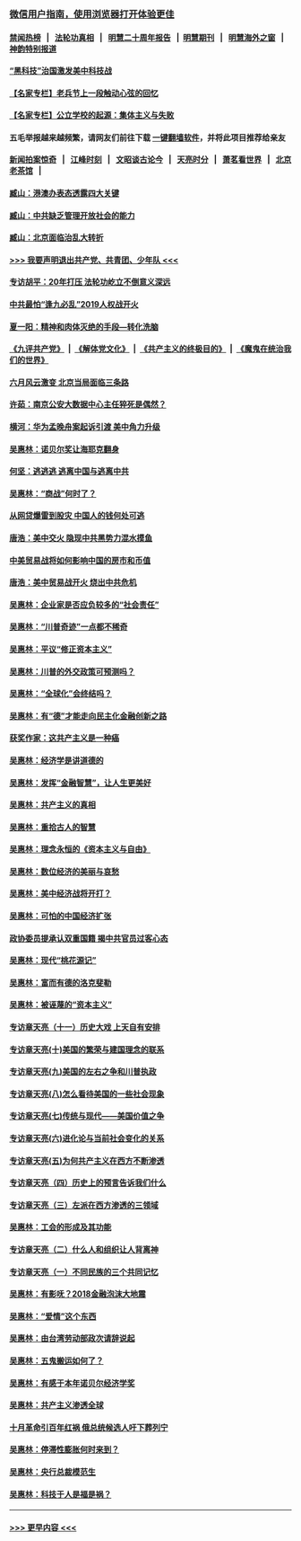 ### [微信用户指南，使用浏览器打开体验更佳](https://github.com/gfw-breaker/banned-news1/blob/master/indexes/wechat-guide.md?t=0)
#### [禁闻热榜](热点新闻.md?t=0)  &nbsp;&nbsp;|&nbsp;&nbsp; [法轮功真相](https://github.com/gfw-breaker/truth/blob/master/README.md?t=0) &nbsp;&nbsp;|&nbsp;&nbsp; [明慧二十周年报告](https://github.com/gfw-breaker/mh-reports/blob/master/README.md?t=0) &nbsp;&nbsp;|&nbsp;&nbsp;[明慧期刊](https://github.com/gfw-breaker/mh-qikan) &nbsp;&nbsp;|&nbsp;&nbsp; [明慧海外之窗](https://github.com/gfw-breaker/mh-news/blob/master/README.md?t=0) &nbsp;&nbsp;|&nbsp;&nbsp; [神韵特别报道](https://github.com/gfw-breaker/mh-news/blob/master/shenyun.md?t=0)
#### [“黑科技”治国激发美中科技战](../pages/nsc423/n11638056.md?t=02031155) 
#### [【名家专栏】老兵节上一段触动心弦的回忆](../pages/nsc423/n11646016.md?t=02031155) 
#### [【名家专栏】公立学校的起源：集体主义与失败](../pages/nsc423/n11601833.md?t=02031155) 
#### 五毛举报越来越频繁，请网友们前往下载 [一键翻墙软件](https://github.com/gfw-breaker/ssr-accounts)，并将此项目推荐给亲友
#### [新闻拍案惊奇](https://github.com/gfw-breaker/banned-news1/blob/master/pages/link4.md) &nbsp;&nbsp;|&nbsp;&nbsp; [江峰时刻](https://github.com/gfw-breaker/banned-news1/blob/master/pages/link4.md) &nbsp;&nbsp;|&nbsp;&nbsp; [文昭谈古论今](https://github.com/gfw-breaker/banned-news1/blob/master/pages/link4.md) &nbsp;&nbsp;|&nbsp;&nbsp; [天亮时分](https://github.com/gfw-breaker/banned-news1/blob/master/pages/link4.md) &nbsp;&nbsp;|&nbsp;&nbsp; [萧茗看世界](https://github.com/gfw-breaker/banned-news1/blob/master/pages/link4.md) &nbsp;&nbsp;|&nbsp;&nbsp; [北京老茶馆](https://github.com/gfw-breaker/banned-news1/blob/master/pages/link4.md) &nbsp;&nbsp;|&nbsp;&nbsp; 
#### [臧山：港澳办表态透露四大关键](../pages/nsc423/n11421628.md?t=02031155) 
#### [臧山：中共缺乏管理开放社会的能力](../pages/nsc423/n11407457.md?t=02031155) 
#### [臧山：北京面临治乱大转折](../pages/nsc423/n11406895.md?t=02031155) 
#### [>>> 我要声明退出共产党、共青团、少年队 <<<](https://github.com/begood0513/goodnews/blob/master/quit/letter.md) 
#### [专访胡平：20年打压 法轮功屹立不倒意义深远](../pages/nsc423/n11398800.md?t=02031155) 
#### [中共最怕“逢九必乱”2019人权战开火](../pages/nsc423/n11385248.md?t=02031155) 
#### [夏一阳：精神和肉体灭绝的手段—转化洗脑](../pages/nsc423/n11368250.md?t=02031155) 
#### [《九评共产党》](https://github.com/begood0513/9ping.md/blob/master/README.md) &nbsp;|&nbsp; [《解体党文化》](../../../../jtdwh.md/blob/master/README.md)  &nbsp;|&nbsp; [《共产主义的终极目的》](../../../../gczydzjmd.md/blob/master/README.md) &nbsp;|&nbsp; [《魔鬼在统治我们的世界》](../../../../mgztzwmdsj.md/blob/master/README.md) 
#### [六月风云激变 北京当局面临三条路](../pages/nsc423/n11313668.md?t=02031155) 
#### [许茹：南京公安大数据中心主任猝死是偶然？](../pages/nsc423/n11064744.md?t=02031155) 
#### [横河：华为孟晚舟案起诉引渡 美中角力升级](../pages/nsc423/n11027230.md?t=02031155) 
#### [吴惠林：诺贝尔奖让海耶克翻身](../pages/nsc423/n10890049.md?t=02031155) 
#### [何坚：逃逃逃 逃离中国与逃离中共](../pages/nsc423/n10592891.md?t=02031155) 
#### [吴惠林：“商战”何时了？](../pages/nsc423/n10573558.md?t=02031155) 
#### [从网贷爆雷到股灾 中国人的钱何处可逃](../pages/nsc423/n10572800.md?t=02031155) 
#### [唐浩：美中交火 隐现中共黑势力混水摸鱼](../pages/nsc423/n10544040.md?t=02031155) 
#### [中美贸易战将如何影响中国的房市和币值](../pages/nsc423/n10543697.md?t=02031155) 
#### [唐浩：美中贸易战开火 烧出中共危机](../pages/nsc423/n10540126.md?t=02031155) 
#### [吴惠林：企业家是否应负较多的“社会责任”](../pages/nsc423/n10535022.md?t=02031155) 
#### [吴惠林：“川普奇迹”一点都不稀奇](../pages/nsc423/n10512808.md?t=02031155) 
#### [吴惠林：平议“修正资本主义”](../pages/nsc423/n10495724.md?t=02031155) 
#### [吴惠林：川普的外交政策可预测吗？](../pages/nsc423/n10462387.md?t=02031155) 
#### [吴惠林：“全球化”会终结吗？](../pages/nsc423/n10452838.md?t=02031155) 
#### [吴惠林：有“德”才能走向民主化金融创新之路](../pages/nsc423/n10432292.md?t=02031155) 
#### [获奖作家：这共产主义是一种癌](../pages/nsc423/n10431541.md?t=02031155) 
#### [吴惠林：经济学是讲道德的](../pages/nsc423/n10398014.md?t=02031155) 
#### [吴惠林：发挥“金融智慧”，让人生更美好](../pages/nsc423/n10375019.md?t=02031155) 
#### [吴惠林：共产主义的真相](../pages/nsc423/n10351394.md?t=02031155) 
#### [吴惠林：重拾古人的智慧](../pages/nsc423/n10337691.md?t=02031155) 
#### [吴惠林：理念永恒的《资本主义与自由》](../pages/nsc423/n10316274.md?t=02031155) 
#### [吴惠林：数位经济的美丽与哀愁](../pages/nsc423/n10292946.md?t=02031155) 
#### [吴惠林：美中经济战将开打？](../pages/nsc423/n10258825.md?t=02031155) 
#### [吴惠林：可怕的中国经济扩张](../pages/nsc423/n10219147.md?t=02031155) 
#### [政协委员提承认双重国籍 揭中共官员过客心态](../pages/nsc423/n10208809.md?t=02031155) 
#### [吴惠林：现代“桃花源记”](../pages/nsc423/n10185234.md?t=02031155) 
#### [吴惠林：富而有德的洛克斐勒](../pages/nsc423/n10142264.md?t=02031155) 
#### [吴惠林：被诬蔑的“资本主义”](../pages/nsc423/n10124816.md?t=02031155) 
#### [专访章天亮（十一）历史大戏 上天自有安排](../pages/nsc423/n10094905.md?t=02031155) 
#### [专访章天亮(十)美国的繁荣与建国理念的联系](../pages/nsc423/n10094899.md?t=02031155) 
#### [专访章天亮(九)美国的左右之争和川普执政](../pages/nsc423/n10094889.md?t=02031155) 
#### [专访章天亮(八)怎么看待美国的一些社会现象](../pages/nsc423/n10094857.md?t=02031155) 
#### [专访章天亮(七)传统与现代——美国价值之争](../pages/nsc423/n10093140.md?t=02031155) 
#### [专访章天亮(六)进化论与当前社会变化的关系](../pages/nsc423/n10092036.md?t=02031155) 
#### [专访章天亮(五)为何共产主义在西方不断渗透](../pages/nsc423/n10083620.md?t=02031155) 
#### [专访章天亮（四）历史上的预言告诉我们什么](../pages/nsc423/n10083606.md?t=02031155) 
#### [专访章天亮（三）左派在西方渗透的三领域](../pages/nsc423/n10081115.md?t=02031155) 
#### [吴惠林：工会的形成及其功能](../pages/nsc423/n10080633.md?t=02031155) 
#### [专访章天亮（二）什么人和组织让人背离神](../pages/nsc423/n10076637.md?t=02031155) 
#### [专访章天亮（一）不同民族的三个共同记忆](../pages/nsc423/n10074188.md?t=02031155) 
#### [吴惠林：有影呒？2018金融泡沫大地震](../pages/nsc423/n10040534.md?t=02031155) 
#### [吴惠林：“爱情”这个东西](../pages/nsc423/n10019423.md?t=02031155) 
#### [吴惠林：由台湾劳动部政次请辞说起](../pages/nsc423/n9979679.md?t=02031155) 
#### [吴惠林：五鬼搬运如何了？](../pages/nsc423/n9925338.md?t=02031155) 
#### [吴惠林：有感于本年诺贝尔经济学奖](../pages/nsc423/n9871883.md?t=02031155) 
#### [吴惠林：共产主义渗透全球](../pages/nsc423/n9812748.md?t=02031155) 
#### [十月革命引百年红祸 俄总统候选人吁下葬列宁](../pages/nsc423/n9810182.md?t=02031155) 
#### [吴惠林：停滞性膨胀何时来到？](../pages/nsc423/n9764136.md?t=02031155) 
#### [吴惠林：央行总裁模范生](../pages/nsc423/n9728134.md?t=02031155) 
#### [吴惠林：科技于人是福是祸？](../pages/nsc423/n9672982.md?t=02031155) 

----
#### [ >>> 更早内容 <<< ](../indexes/nsc423-earlier.md)
